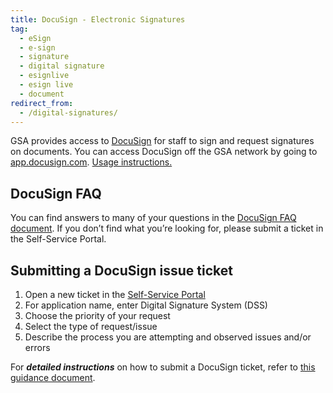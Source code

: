 ```yaml
---
title: DocuSign - Electronic Signatures
tag:
  - eSign
  - e-sign
  - signature
  - digital signature
  - esignlive
  - esign live
  - document
redirect_from:
  - /digital-signatures/
---
```


GSA provides access to [DocuSign](https://sign.gsa.gov/) for staff to sign and request signatures on documents. You can access DocuSign off the GSA network by going to [app.docusign.com](https://app.docusign.com). [Usage instructions.](https://insite.gsa.gov/topics/information-technology/do-it-yourself-self-help/software-and-applications/digital-signatures?term=eSignLive)

## DocuSign FAQ

You can find answers to many of your questions in the [DocuSign FAQ document](https://docs.google.com/document/d/1iCusrjgJdhFO539cCer5y45AUTvtrRCWs7U4j_Oomn8/edit#heading=h.9f70doya0ldv). If you don’t find what you’re looking for, please submit a ticket in the Self-Service Portal.

## Submitting a DocuSign issue ticket

1. Open a new ticket in the [Self-Service Portal](https://lnks.gd/l/eyJhbGciOiJIUzI1NiJ9.eyJidWxsZXRpbl9saW5rX2lkIjoxMDMsInVyaSI6ImJwMjpjbGljayIsImJ1bGxldGluX2lkIjoiMjAyMDEyMTUuMzIwNDc2MjEiLCJ1cmwiOiJodHRwczovL2dzYS5zZXJ2aWNlbm93c2VydmljZXMuY29tL3NwLz9pZD1zY19jYXRfaXRlbSZzeXNfaWQ9MTMwZGVmOTc2ZmFjNjEwMDJlZTQ5ZDRlYWUzZWU0ZTkifQ.fnIaFZWUwck8iQQUiaSMNmnOQ-RgdgoYKgleNtiIZIA/s/642947709/br/91868836867-l)
1. For application name, enter Digital Signature System (DSS)
1. Choose the priority of your request
1. Select the type of request/issue
1. Describe the process you are attempting and observed issues and/or errors

For **_detailed instructions_** on how to submit a DocuSign ticket, refer to [this guidance document](https://lnks.gd/l/eyJhbGciOiJIUzI1NiJ9.eyJidWxsZXRpbl9saW5rX2lkIjoxMDQsInVyaSI6ImJwMjpjbGljayIsImJ1bGxldGluX2lkIjoiMjAyMDEyMTUuMzIwNDc2MjEiLCJ1cmwiOiJodHRwczovL2RvY3MuZ29vZ2xlLmNvbS9kb2N1bWVudC9kLzFJOFMzTWlFZmpIRkhweTJ4WFA5NnplbFBTTElpekd5YjVzREtBbGZTaWlvL2VkaXQifQ.biYjzKEn10IgiMVzyPBzAAY3Aw6cSyLI2v32IwWYmKQ/s/642947709/br/91868836867-l).
